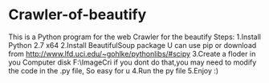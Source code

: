 # Crawler-of-beautify
This is a Python program for the web Crawler for the beautify
Steps:
1.Install Python 2.7 x64
2.Install BeautifulSoup package
  U can use pip or download from http://www.lfd.uci.edu/~gohlke/pythonlibs/#scipy
3.Create a floder in you Computer disk F:\\ImageCri
    if you dont do that,you may need to modify the code in the .py file, So easy for u
4.Run the py file
5.Enjoy :)
